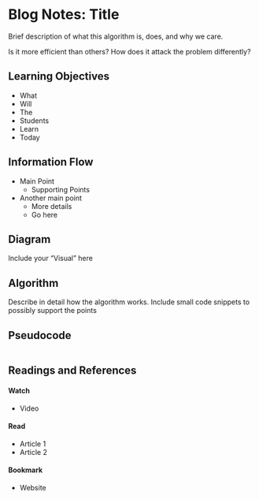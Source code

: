 # Blog Notes: Title
Brief description of what this algorithm is, does, and why we care.

Is it more efficient than others? How does it attack the problem differently?

## Learning Objectives
* What
* Will
* The
* Students
* Learn
* Today

## Information Flow
* Main Point
  * Supporting Points
* Another main point
  * More details
  * Go here

## Diagram
Include your “Visual” here

## Algorithm
Describe in detail how the algorithm works. Include small code snippets to possibly support the points

## Pseudocode
```
```

## Readings and References
#### Watch
* Video

#### Read
* Article 1
* Article 2

#### Bookmark
* Website
